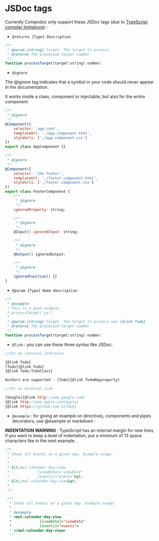 # JSDoc tags

Currently Compodoc only support these JSDoc tags (due to [TypeScript compiler limitations](https://github.com/Microsoft/TypeScript/wiki/JSDoc-support-in-JavaScript)) :

- ```@returns {Type} Description```

```js
/**
 * @param {string} target  The target to process
 * @returns The processed target number
 */
function processTarget(target:string):number;
```

- ```@ignore```

The @ignore tag indicates that a symbol in your code should never appear in the documentation.

It works inside a class, component or injectable, but also for the entire component.

```js
/**
 * @ignore
 */
@Component({
    selector: 'app-root',
    templateUrl: './app.component.html',
    styleUrls: ['./app.component.css']
})
export class AppComponent {}
```

```js
/**
 * @ignore
 */
@Component({
    selector: 'the-footer',
    templateUrl: './footer.component.html',
    styleUrls: ['./footer.component.css']
})
export class FooterComponent {
    /**
     * @ignore
     */
    ignoredProperty: string;

    /**
     * @ignore
     */
    @Input() ignoredInput: string;

    /**
     * @ignore
     */
    @Output() ignoredOutput;

    /**
     * @ignore
     */
    ignoredFunction() {}
}
```

- ```@param {Type} Name Description```

```js
/**
 * @example
 * This is a good example
 * processTarget('yo')
 *
 * @param {string} target  The target to process see {@link Todo}
 * @returns The processed target number
 */
function processTarget(target:string):number;
```

- ```@link``` : you can use these three syntax like JSDoc:

```js
//for an internal reference

{@link Todo}
[Todo]{@link Todo}
{@link Todo|TodoClass}

Anchors are supported : [Todo]{@link Todo#myproperty}

//for an external link

[Google]{@link http://www.google.com}
{@link http://www.apple.com|Apple}
{@link https://github.com GitHub}
```

- ```@example``` : for giving an example on directives, components and pipes decorators, use @example or markdown :

__INDENTATION WARNING__ : TypeScript has an internal margin for new lines, if you want to keep a level of indentation, put a minimum of 13 space characters like in the next example.

```js
/**
 * Shows all events on a given day. Example usage:
 *
 * `` `
 * &lt;mwl-calendar-day-view
 *             [viewDate]="viewDate"
 *             [events]="events"&gt;
 * &lt;/mwl-calendar-day-view&gt;
 * `` `
 */

 /**
  * Shows all events on a given day. Example usage:
  *
  * @example
  * <mwl-calendar-day-view
  *             [viewDate]="viewDate"
  *             [events]="events">
  * </mwl-calendar-day-view>
  */
```

